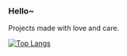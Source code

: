 ### Hello~

Projects made with love and care.

[![Top Langs](https://github-readme-stats.vercel.app/api/top-langs/?username=darylhjd&layout=compact&theme=dark&hide=jupyter%20notebook,makefile)](https://github.com/anuraghazra/github-readme-stats)

<!--
**darylhjd/darylhjd** is a ✨ _special_ ✨ repository because its `README.md` (this file) appears on your GitHub profile.

Here are some ideas to get you started:

- 🔭 I’m currently working on ...
- 🌱 I’m currently learning ...
- 👯 I’m looking to collaborate on ...
- 🤔 I’m looking for help with ...
- 💬 Ask me about ...
- 📫 How to reach me: ...
- 😄 Pronouns: ...
- ⚡ Fun fact: ...
-->
